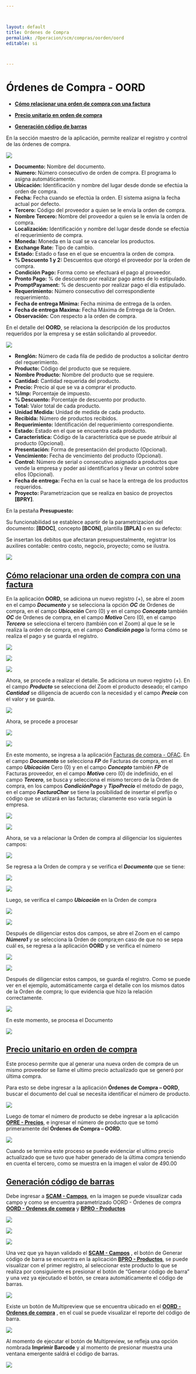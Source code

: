 ```yaml
---



layout: default
title: Ordenes de Compra
permalink: /Operacion/scm/compras/oorden/oord
editable: si



---
```



# Órdenes de Compra - OORD



- [**Cómo relacionar una orden de compra con una factura**](http://docs.oasiscom.com/Operacion/scm/compras/oorden/oord#cómo-relacionar-una-orden-de-compra-con-una-factura)

- [**Precio unitario en orden de compra**](http://docs.oasiscom.com/Operacion/scm/compras/oorden/oord#precio-unitario-en-orden-de-compra)


- [**Generación código de barras**](http://docs.oasiscom.com/Operacion/scm/compras/oorden/oord#generación-código-de-barras)


En la sección maestro de la aplicación, permite realizar el registro y control de las órdenes de compra.  



![](oord1.png)



+ **Documento:** Nombre del documento.  
+ **Numero:** Número consecutivo de orden de compra. El programa lo asigna automáticamente.  
+ **Ubicación:** Identificación y nombre del lugar desde donde se efectúa la orden de compra.   
+ **Fecha:** Fecha cuando se efectúa la orden. El sistema asigna la fecha actual por defecto.  
+ **Tercero:** Código del proveedor a quien se le envía la orden de compra.  
+ **Nombre Tercero:** Nombre del proveedor a quien se le envía la orden de compra. 
+ **Localización:** Identificación y nombre del lugar desde donde se efectúa el requerimiento de compra.  
+ **Moneda:** Moneda en la cual se va cancelar los productos.  
+ **Exchange Rate:** Tipo de cambio.  
+ **Estado:** Estado o fase en el que se encuentra la orden de compra.  
+ **% Descuento 1 y 2:** Descuentos que otorgó el proveedor por la orden de compra.  
+ **Condición Pago:** Forma como se efectuará el pago al proveedor.  
+ **Pronto Pago:** % de descuento por realizar pago antes de lo estipulado.  
+ **PromptPayament:** % de descuento por realizar pago el día estipulado.  
+ **Requerimiento:** Número consecutivo del correspondiente requerimiento.  
+ **Fecha de entrega Minima:** Fecha minima de entrega de la orden.  
+ **Fecha de entrega Maxima:** Fecha Máxima de Entrega de la Orden.  
+ **Observación:** Con respecto a la orden de compra.  







En el detalle del **OORD**, se relaciona la descripción de los productos requeridos por la empresa y se están solicitando al proveedor.  







![](oord2.png)







+ **Renglón:** Número de cada fila de pedido de productos a solicitar dentro del requerimiento.  
+ **Producto:** Código del producto que se requiere.  
+ **Nombre Producto:** Nombre del producto que se requiere.  
+ **Cantidad:** Cantidad requerida del producto.  
+ **Precio:** Precio al que se va a comprar el producto.  
+ **%Imp:** Porcentaje de impuesto.  
+ **% Descuento:** Porcentaje de descuento por producto.  
+ **Total:** Valor total de cada producto.  
+ **Unidad Medida:** Unidad de medida de cada producto.  
+ **Recibida:** Número de productos recibidos.  
+ **Requerimiento:** Identificación del requerimiento correspondiente.  
+ **Estado:**	Estado en el que se encuentra cada producto.  
+ **Característica:** Código de la característica que se puede atribuir al producto (Opcional).  
+ **Presentación:** Forma de presentación del producto (Opcional).  
+ **Vencimiento:** Fecha de vencimiento del producto (Opcional).  
+ **Control:** Número de serial o consecutivo asignado a productos que vende la empresa y poder así identificarlos y llevar un control sobre ellos (Opcional).  
+ **Fecha de entrega:** Fecha en la cual se hace la entrega de los productos requeridos.  
+ **Proyecto:** Parametrizacion que se realiza en basico de proyectos **[BPRY]**.  









En la pestaña **Presupuesto:**  



Su funcionabilidad se establece apartir de la parametrizacion del documento: **[BDOC]**, concepto **[BCON]**, plantilla **[BPLA]** o en su defecto: 



 Se insertan los debitos que afectaran presupuestalmente, registrar los auxilires contable: centro costo, negocio, proyecto; como se ilustra.  



 



 ![](oord3.png)  

 

 

## [**Cómo relacionar una orden de compra con una factura**](http://docs.oasiscom.com/Operacion/scm/compras/oorden/oord#cómo-relacionar-una-orden-de-compra-con-una-factura)  

 

 En la aplicación **OORD**, se adiciona un nuevo registro (+), se abre el zoom en el campo **_Documento_** y se selecciona la opción **_OC_** de Ordenes de compra, en el campo **_Ubicación_** Cero (0) y en el campo **_Concepto_** también **_OC_** de Ordenes de compra, en el campo **_Motivo_** Cero (0), en el campo **_Tercero_** se selecciona el tercero (también con el Zoom) al que le se le realiza la orden de compra, en el campo **_Condición pago_** la forma cómo se realiza el pago y se guarda el registro.  

 

 

![](oord4.png)  



![](oord5.png)  



![](oord.png)  





Ahora, se procede a realizar el detalle.  Se adiciona un nuevo registro (+).  En el campo **_Producto_** se selecciona del Zoom el producto deseado; el campo **_Cantidad_** se diligencia de acuerdo con la necesidad y el campo **_Precio_** con el valor y se guarda.  





![](oord6.png)  



Ahora, se procede a procesar  



![](oord7.png)  



![](oord8.png)  



En este momento, se ingresa a la aplicación [Facturas de compra - OFAC](http://docs.oasiscom.com/Operacion/scm/compras/ofactura/ofac).  En el campo **_Documento_** se selecciona **_FP_** de Facturas de compra, en el campo **_Ubicación_** Cero (0) y en el campo **_Concepto_** también **_FP_** de Facturas proveedor, en el campo **_Motivo_** cero (0) de indefinido, en el campo **_Tercero_**, se busca y selecciona el mismo tercero de la Orden de compra, en los campos **_CondiciónPago_** y **_TipoPrecio_** el método de pago, en el campo **_FacturaChar_** se tiene la posibilidad de insertar el prefijo o código que se utiizará en las facturas; claramente eso varía según la empresa.  



![](oord9.png)  



![](oord10.png)



Ahora, se va a relacionar la Orden de compra al diligenciar los siguientes campos:  



![](oord11.png)  



Se regresa a la Orden de compra y se verifica el **_Documento_** que se tiene:  



![](oord12.png)  



![](oord13.png)



Luego, se verifica el campo **_Ubicación_** en la Orden de compra  



![](oord14.png)  



![](oord15.png)



Después de diligenciar estos dos campos, se abre el Zoom en el campo **_Número1_** y se selecciona la Orden de compra;en caso de que no se sepa cuál es, se regresa a la aplicación **OORD** y se verifica el número  



![](oord16.png)  



![](oord17.png)



Después de diligenciar estos campos, se guarda el registro.  Como se puede ver en el ejemplo, automáticamente carga el detalle con los mismos datos de la Orden de compra; lo que evidencia que hizo la relación correctamente.  



![](oord18.png)  



En este momento, se procesa el Documento





![](oord19.png)



## [**Precio unitario en orden de compra**](http://docs.oasiscom.com/Operacion/scm/compras/oorden/oord#Precio-unitario-en-orden-de-compra)



Este proceso permite que al generar una nueva orden de compra de un mismo proveedor se llame el ultimo precio actualizado que se generó por última compra.

Para esto se debe ingresar a la aplicación **Órdenes de Compra – OORD**, buscar el documento del cual se necesita identificar el número de producto.

![](oord20.png)

Luego de tomar el número de producto se debe ingresar a la aplicación [**OPRE - Precios**](https://docs.oasiscom.com/Operacion/scm/compras/oprecio/opre), e ingresar el número de producto que se tomó primeramente del **Órdenes de Compra – OORD**.

![](oord21.png)

Cuando se termina este proceso se puede evidenciar el ultimo precio actualizado que se tuvo que haber generado de la última compra teniendo en cuenta el tercero, como se muestra en la imagen el valor de 490.00

## [**Generación código de barras**](http://docs.oasiscom.com/Operacion/scm/compras/oorden/oord#generación-código-de-barras)

Debe ingresar a [**SCAM - Campos**](https://docs.oasiscom.com/Operacion/system/sconfig/scam), en la imagen se puede visualizar cada campo y como se encuentra parametrizado OORD - Órdenes de compra [**OORD - Ordenes de compra**](https://docs.oasiscom.com/Operacion/scm/compras/oorden/oord) y [**BPRO - Productos**](https://docs.oasiscom.com/Capacitacion/Empower/bpro)

![](oord22.png)

![](oord23.png)

![](oord24.png)

Una vez que ya hayan validado el [**SCAM - Campos**](https://docs.oasiscom.com/Operacion/system/sconfig/scam) , el botón de Generar código de barra se encuentra en la aplicación [**BPRO - Productos**](https://docs.oasiscom.com/Capacitacion/Empower/bpro), se puede visualizar con el primer registro, al seleccionar este producto lo que se realiza por consiguiente es presionar el botón de “Generar código de barra” y una vez ya ejecutado el botón, se creara automáticamente el código de barras. 

![](oord25.png)
 
Existe un botón de Multipreview que se encuentra ubicado en el [**OORD - Ordenes de compra**](https://docs.oasiscom.com/Operacion/scm/compras/oorden/oord) , en el cual se puede visualizar el reporte del código de barra. 

![](oord26.png)

Al momento de ejecutar el botón de Multipreview, se refleja una opción nombrada **Imprimir Barcode** y al momento de presionar muestra una ventana emergente  saldrá el código de barras. 

![](oord27.png)





















